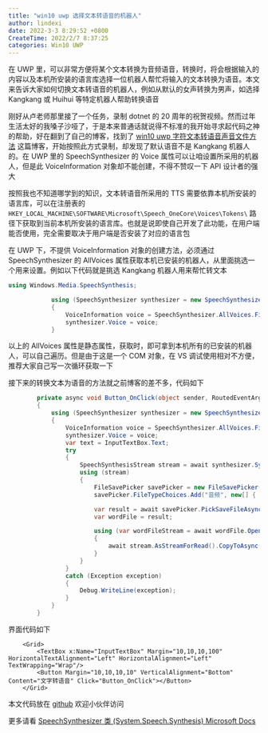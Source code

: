 ```yaml
---
title: "win10 uwp 选择文本转语音的机器人"
author: lindexi
date: 2022-3-3 8:29:52 +0800
CreateTime: 2022/2/7 8:37:25
categories: Win10 UWP
---
```


在 UWP 里，可以非常方便将某个文本转换为音频语音，转换时，将会根据输入的内容以及本机所安装的语言库选择一位机器人帮忙将输入的文本转换为语音。本文来告诉大家如何切换文本转语音的机器人，例如从默认的女声转换为男声，如选择 Kangkang 或 Huihui 等特定机器人帮助转换语音

<!--more-->


<!-- CreateTime:2022/2/7 8:37:25 -->

<!-- 发布 -->

刚好从卢老师那里接了一个任务，录制 dotnet 的 20 周年的祝贺视频。然而过年生活太好的我嗓子沙哑了，于是本来普通话就说得不标准的我开始寻求起代码之神的帮助，好在翻到了自己的博客，找到了 [win10 uwp 字符文本转语音声音文件方法](https://blog.lindexi.com/post/win10-uwp-%E5%AD%97%E7%AC%A6%E6%96%87%E6%9C%AC%E8%BD%AC%E8%AF%AD%E9%9F%B3%E5%A3%B0%E9%9F%B3%E6%96%87%E4%BB%B6%E6%96%B9%E6%B3%95.html) 这篇博客，开始按照此方式录制，却发现了默认语音不是 Kangkang 机器人的。在 UWP 里的 SpeechSynthesizer 的 Voice 属性可以让咱设置所采用的机器人，但是此 VoiceInformation 对象却不能创建，不得不赞叹一下 API 设计者的强大

<!-- 你好，我是林德熙 , 我是 2006 年开始接触 dot net 的，我的第一个项目因为年代过于久远已忘记, 因为当年 dot net 是最强大无敌的原因，我选择了 dot net ，新一代的 dot net ， 我最喜欢它的全方位无所限制的开发功能，可快速开发顶层业务，也可接触最底层做极致的优化，希望 dot net 在中国有更加辉煌的发展! 祝贺 dot net 20周年生日快乐 -->

按照我也不知道哪学到的知识，文本转语音所采用的 TTS 需要依靠本机所安装的语言库，可以在注册表的 `HKEY_LOCAL_MACHINE\SOFTWARE\Microsoft\Speech_OneCore\Voices\Tokens\` 路径下获取到当前本机所安装的语言库。也就是说即使自己开发了此功能，在用户端能否使用，完全需要取决于用户端是否安装了对应的语言包

在 UWP 下，不提供 VoiceInformation 对象的创建方法，必须通过 SpeechSynthesizer 的 AllVoices 属性获取本机已安装的机器人，从里面挑选一个用来设置。例如以下代码就是挑选 Kangkang 机器人用来帮忙转文本

```csharp
using Windows.Media.SpeechSynthesis;

            using (SpeechSynthesizer synthesizer = new SpeechSynthesizer())
            {
                VoiceInformation voice = SpeechSynthesizer.AllVoices.FirstOrDefault(v => v.Id.Contains("zhCN_KangkangM"));
                synthesizer.Voice = voice;
            }
```

以上的 AllVoices 属性是静态属性，获取时，即可拿到本机所有的已安装的机器人，可以自己遍历。但是由于这是一个 COM 对象，在 VS 调试使用相对不方便，推荐大家自己写一次循环获取一下

接下来的转换文本为语音的方法就之前博客的差不多，代码如下

```csharp
        private async void Button_OnClick(object sender, RoutedEventArgs e)
        {
            using (SpeechSynthesizer synthesizer = new SpeechSynthesizer())
            {
                VoiceInformation voice = SpeechSynthesizer.AllVoices.FirstOrDefault(v => v.Id.Contains("zhCN_KangkangM"));
                synthesizer.Voice = voice;
                var text = InputTextBox.Text;
                try
                {
                    SpeechSynthesisStream stream = await synthesizer.SynthesizeTextToStreamAsync(text);
                    using (stream)
                    {
                        FileSavePicker savePicker = new FileSavePicker();
                        savePicker.FileTypeChoices.Add("音频", new[] { ".wav" });

                        var result = await savePicker.PickSaveFileAsync();
                        var wordFile = result;

                        using (var wordFileStream = await wordFile.OpenStreamForWriteAsync())
                        {
                            await stream.AsStreamForRead().CopyToAsync(wordFileStream);
                        }
                    }
                }
                catch (Exception exception)
                {
                    Debug.WriteLine(exception);
                }
            }
        }
```

界面代码如下

```xaml
    <Grid>
        <TextBox x:Name="InputTextBox" Margin="10,10,10,100" HorizontalTextAlignment="Left" HorizontalAlignment="Left" TextWrapping="Wrap"/>
        <Button Margin="10,10,10,10" VerticalAlignment="Bottom" Content="文字转语音" Click="Button_OnClick"></Button>
    </Grid>
```

本文代码放在 [github](https://github.com/lindexi/lindexi_gd/tree/bb7b63b26d352f6ead931e00b19ed6d32e57e735/LinemlallledurKaicawkeedaykerewho ) 欢迎小伙伴访问

更多请看 [SpeechSynthesizer 类 (System.Speech.Synthesis) Microsoft Docs](https://docs.microsoft.com/zh-cn/dotnet/api/system.speech.synthesis.speechsynthesizer?view=netframework-4.8)

